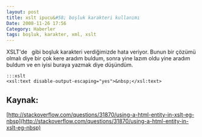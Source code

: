 ```yaml
---
layout: post
title: xslt ipucu&#58; boşluk karakteri kullanımı
Date: 2008-11-26 17:56
Category: Haberler
tags: boşluk, karakter, xml, xslt
---
```


XSLT'de   gibi boşluk karakteri verdiğimizde hata veriyor. Bunun bir
çözümü olmalı diye bir çok kere aradım buldum, sonra yine lazım oldu
yine aradım buldum ve en iyisi buraya yazmak diye düşündüm.

	:::xslt
	<xsl:text disable-output-escaping="yes">&nbsp;</xsl:text>

## Kaynak:

[http://stackoverflow.com/questions/31870/using-a-html-entity-in-xslt-eg-nbsp](http://stackoverflow.com/questions/31870/using-a-html-entity-in-xslt-eg-nbsp)
